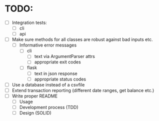# TODO:

- [ ] Integration tests:
    - [ ] cli
    - [ ] api
- [ ] Make sure methods for all classes are robust against bad inputs etc.
    - [ ] Informative error messages
        - [ ] cli
            - [ ] text via ArgumentParser attrs
            - [ ] appropriate exit codes
        - [ ] flask
            - [ ] text in json response
            - [ ] appropriate status codes
- [ ] Use a database instead of a csvfile
- [ ] Extend transaction reporting (different date ranges, get balance etc.)
- [ ] Write proper README
    - [ ] Usage
    - [ ] Development process (TDD)
    - [ ] Design (SOLID)
